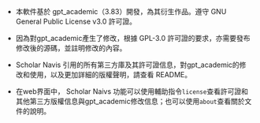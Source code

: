 - 本軟件基於 gpt_academic（3.83）開發，為其衍生作品。遵守 GNU General Public License v3.0 許可證。

- 因為對gpt_academic產生了修改，根據 GPL-3.0 許可證的要求，亦需要發布修改後的源碼，並註明修改的內容。

- Scholar Navis 引用的所有第三方庫及其許可證信息，對gpt_academic的修改和使用，以及更加詳細的版權聲明，請查看 README。

- 在web界面中， Scholar Naivs 功能可以使用輔助指令`license`查看許可證和其他第三方版權信息與gpt_academic修改信息；也可以使用`about`查看關於文件的說明。
